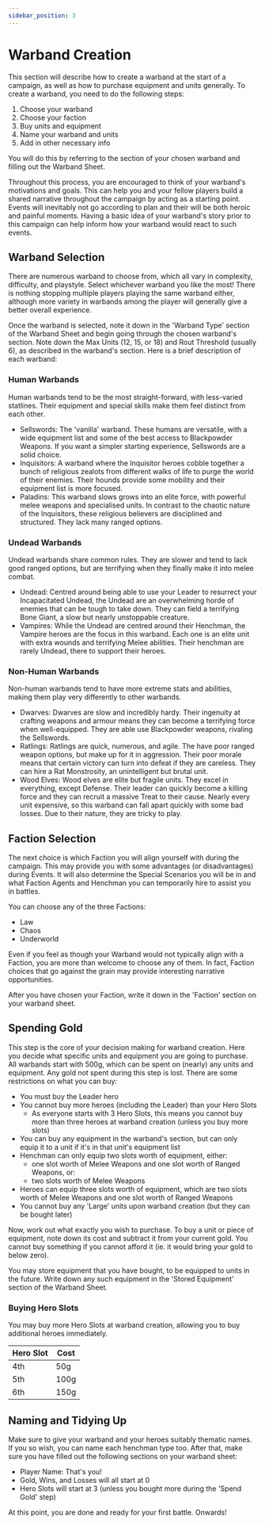 ```yaml
---
sidebar_position: 3
---
```

# Warband Creation

This section will describe how to create a warband at the start of a campaign, as well as how to purchase equipment and units generally. To create a warband, you need to do the following steps:

1. Choose your warband
2. Choose your faction
3. Buy units and equipment
4. Name your warband and units
5. Add in other necessary info

You will do this by  referring to the section of your chosen warband and filling out the Warband Sheet.

Throughout this process, you are encouraged to think of your warband's motivations and goals. This can help you and your fellow players build a shared narrative throughout the campaign by acting as a starting point. Events will inevitably not go according to plan and their will be both heroic and painful moments. Having a basic idea of your warband's story prior to this campaign can help inform how your warband would react to such events.
## Warband Selection

There are numerous warband to choose from, which all vary in complexity, difficulty, and playstyle. Select whichever warband you like the most! There is nothing stopping multiple players playing the same warband either, although more variety in warbands among the player will generally give a better overall experience.

Once the warband is selected, note it down in the 'Warband Type' section of the Warband Sheet and begin going through the chosen warband's section. Note down the Max Units (12, 15, or 18) and Rout Threshold (usually 6), as described in the warband's section. Here is a brief description of each warband:

### Human Warbands

Human warbands tend to be the most straight-forward, with less-varied statlines. Their equipment and special skills make them feel distinct from each other.

* Sellswords: The 'vanilla' warband. These humans are versatile, with a wide equipment list and some of the best access to Blackpowder Weapons. If you want a simpler starting experience, Sellswords are a solid choice.
* Inquisitors: A warband where the Inquisitor heroes cobble together a bunch of religious zealots from different walks of life to purge the world of their enemies. Their hounds provide some mobility and their equipment list is more focused.
* Paladins: This warband slows grows into an elite force, with powerful melee weapons and specialised units. In contrast to the chaotic nature of the Inquisitors, these religious believers are disciplined and structured. They lack many ranged options.

### Undead Warbands

Undead warbands share common rules. They are slower and tend to lack good ranged options, but are terrifying when they finally make it into melee combat.

* Undead: Centred around being able to use your Leader to resurrect your Incapacitated Undead, the Undead are an overwhelming horde of enemies that can be tough to take down. They can field a terrifying Bone Giant, a slow but nearly unstoppable creature.
* Vampires: While the Undead are centred around their Henchman, the Vampire heroes are the focus in this warband. Each one is an elite unit with extra wounds and terrifying Melee abilities. Their henchman are rarely Undead, there to support their heroes.

### Non-Human Warbands

Non-human warbands tend to have more extreme stats and abilities, making them play very differently to other warbands.

* Dwarves: Dwarves are slow and incredibly hardy. Their ingenuity at crafting weapons and armour means they can become a terrifying force when well-equipped. They are able use Blackpowder weapons, rivaling the Sellswords.
* Ratlings: Ratlings are quick, numerous, and agile. The have poor ranged weapon options, but make up for it in aggression. Their poor morale means that certain victory can turn into defeat if they are careless. They can hire a Rat Monstrosity, an unintelligent but brutal unit.
* Wood Elves: Wood elves are elite but fragile units. They excel in everything, except Defense. Their leader can quickly become a killing force and they can recruit a massive Treat to their cause. Nearly every unit expensive, so this warband can fall apart quickly with some bad losses. Due to their nature, they are tricky to play.

## Faction Selection

The next choice is which Faction you will align yourself with during the campaign. This may provide you with some advantages (or disadvantages) during Events. It will also determine the Special Scenarios you will be in and what Faction Agents and Henchman you can temporarily hire to assist you in battles.

You can choose any of the three Factions:

* Law
* Chaos
* Underworld

Even if you feel as though your Warband would not typically align with a Faction, you are more than welcome to choose any of them. In fact, Faction choices that go against the grain may provide interesting narrative opportunities.

After you have chosen your Faction, write it down in the 'Faction' section on your warband sheet.

## Spending Gold

This step is the core of your decision making for warband creation. Here you decide what specific units and equipment you are going to purchase. All warbands start with 500g, which can be spent on (nearly) any units and equipment. Any gold not spent during this step is lost. There are some restrictions on what you can buy:

* You must buy the Leader hero
* You cannot buy more heroes (including the Leader) than your Hero Slots
	* As everyone starts with 3 Hero Slots, this means you cannot buy more than three heroes at warband creation (unless you buy more slots)
* You can buy any equipment in the warband's section, but can only equip it to a unit if it's in that unit's equipment list
* Henchman can only equip two slots worth of equipment, either:
	* one slot worth of Melee Weapons and one slot worth of Ranged Weapons, or:
	* two slots worth of Melee Weapons
* Heroes can equip three slots worth of equipment, which are two slots worth of Melee Weapons and one slot worth of Ranged Weapons
* You cannot buy any 'Large' units upon warband creation (but they can be bought later)

Now, work out what exactly you wish to purchase. To buy a unit or piece of equipment, note down its cost and subtract it from your current gold. You cannot buy something if you cannot afford it (ie. it would bring your gold to below zero).

You may store equipment that you have bought, to be equipped to units in the future. Write down any such equipment in the 'Stored Equipment' section of the Warband Sheet.
### Buying Hero Slots

You may buy more Hero Slots at warband creation, allowing you to buy additional heroes immediately.

| Hero Slot | Cost |
| --------- | ---- |
| 4th       | 50g  |
| 5th       | 100g |
| 6th       | 150g |


## Naming and Tidying Up

Make sure to give your warband and your heroes suitably thematic names. If you so wish, you can name each henchman type too. After that, make sure you have filled out the following sections on your warband sheet:

* Player Name: That's you!
* Gold, Wins, and Losses will all start at 0
* Hero Slots will start at 3 (unless you bought more during the 'Spend Gold' step)

At this point, you are done and ready for your first battle. Onwards!

